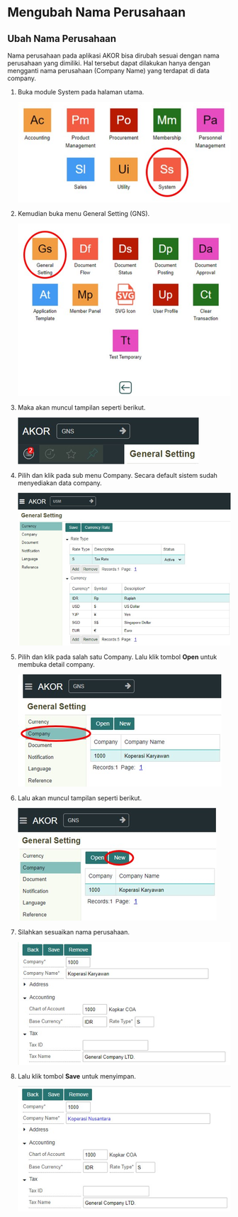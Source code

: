 # Mengubah Nama Perusahaan


## Ubah Nama Perusahaan

Nama perusahaan pada aplikasi AKOR bisa dirubah sesuai dengan nama perusahaan yang dimiliki. Hal tersebut dapat dilakukan hanya dengan mengganti nama perusahaan (Company Name) yang terdapat di data company.

1. Buka module System pada halaman utama.

    ![1](/dokumentasi-akor/ubah-nama-perusahaan/1.jpg)


2. Kemudian buka menu General Setting (GNS).

    ![2](/dokumentasi-akor/ubah-nama-perusahaan/2.jpg)

3. Maka akan muncul tampilan seperti berikut.

    ![3](/dokumentasi-akor/ubah-nama-perusahaan/3.jpg)

4. Pilih dan klik pada sub menu Company. Secara default sistem sudah menyediakan data company.

    ![4](/dokumentasi-akor/ubah-nama-perusahaan/4.jpg)

5. Pilih dan klik pada salah satu Company. Lalu klik tombol **Open** untuk membuka detail company.

    ![5](/dokumentasi-akor/ubah-nama-perusahaan/5.jpg)

6. Lalu akan muncul tampilan seperti berikut.

    ![6](/dokumentasi-akor/ubah-nama-perusahaan/6.jpg)

7. Silahkan sesuaikan nama perusahaan.

    ![7](/dokumentasi-akor/ubah-nama-perusahaan/7.jpg)

8. Lalu klik tombol **Save** untuk menyimpan.

    ![8](/dokumentasi-akor/ubah-nama-perusahaan/8.jpg)
